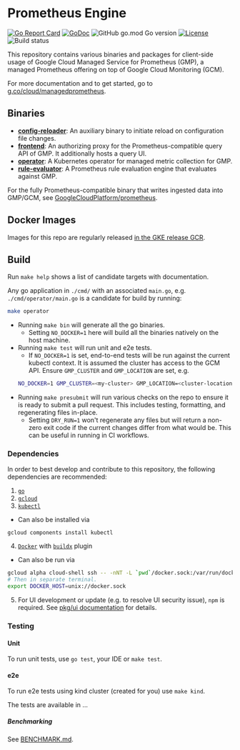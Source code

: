 # Prometheus Engine

[![Go Report Card](https://goreportcard.com/badge/github.com/GoogleCloudPlatform/prometheus-engine)](https://goreportcard.com/report/github.com/GoogleCloudPlatform/prometheus-engine)
[![GoDoc](https://pkg.go.dev/badge/github.com/GoogleCloudPlatform/prometheus-engine?status.svg)](https://pkg.go.dev/github.com/GoogleCloudPlatform/prometheus-engine?tab=doc)
![GitHub go.mod Go version](https://img.shields.io/github/go-mod/go-version/GoogleCloudPlatform/prometheus-engine)
[![License](https://img.shields.io/badge/License-Apache_2.0-blue.svg)](https://opensource.org/licenses/Apache-2.0)
![Build status](https://github.com/GoogleCloudPlatform/prometheus-engine/actions/workflows/presubmit.yml/badge.svg)


This repository contains various binaries and packages for client-side usage
of Google Cloud Managed Service for Prometheus (GMP), a managed Prometheus offering on top
of Google Cloud Monitoring (GCM).

For more documentation and to get started, go to [g.co/cloud/managedprometheus](https://g.co/cloud/managedprometheus).

## Binaries

* **[config-reloader](cmd/config-reloader)**: An auxiliary binary to initiate reload on configuration file changes.
* **[frontend](cmd/frontend)**: An authorizing proxy for the Prometheus-compatible query API of GMP. It additionally hosts a query UI.
* **[operator](cmd/operator)**: A Kubernetes operator for managed metric collection for GMP.
* **[rule-evaluator](cmd/rule-evaluator)**: A Prometheus rule evaluation engine that evaluates against GMP.

For the fully Prometheus-compatible binary that writes ingested data into GMP/GCM,
see [GoogleCloudPlatform/prometheus](https://github.com/GoogleCloudPlatform/prometheus).

## Docker Images

Images for this repo are regularly released [in the GKE release GCR](https://console.cloud.google.com/gcr/images/gke-release/global/prometheus-engine).

## Build

Run `make help` shows a list of candidate targets with documentation.

Any go application in `./cmd/` with an associated `main.go`, e.g. `./cmd/operator/main.go`
is a candidate for build by running:
```bash
make operator
```

- Running `make bin` will generate all the go binaries.
  - Setting `NO_DOCKER=1` here will build all the binaries natively on the host machine.
- Running `make test` will run unit and e2e tests.
  - If `NO_DOCKER=1` is set, end-to-end tests will be run against the current
  kubectl context. It is assumed the cluster has access to the GCM API.
  Ensure `GMP_CLUSTER` and `GMP_LOCATION` are set, e.g.
  ```bash
  NO_DOCKER=1 GMP_CLUSTER=<my-cluster> GMP_LOCATION=<cluster-location> make test
  ```
- Running `make presubmit` will run various checks on the repo to ensure it is
ready to submit a pull request. This includes testing, formatting,
and regenerating files in-place.
  - Setting `DRY_RUN=1` won't regenerate any files but will return a
  non-zero exit code if the current changes differ from what would be. This
  can be useful in running in CI workflows.

### Dependencies

In order to best develop and contribute to this repository, the following dependencies are
recommended:
1. [`go`](https://golang.org/doc/install)
2. [`gcloud`](https://cloud.google.com/sdk/docs/install)
3. [`kubectl`](https://kubernetes.io/docs/tasks/tools/)
  - Can also be installed via
  ```
  gcloud components install kubectl
  ```
4. [`Docker`](https://docs.docker.com/get-docker/) with
[`buildx`](https://docs.docker.com/build/architecture/#install-buildx) plugin
  - Can also be run via
  ```bash
  gcloud alpha cloud-shell ssh -- -nNT -L `pwd`/docker.sock:/var/run/docker.sock
  # Then in separate terminal.
  export DOCKER_HOST=unix://docker.sock
  ```
5. For UI development or update (e.g. to resolve UI security issue), `npm` is
required. See [pkg/ui documentation](pkg/ui/README.md) for details.

### Testing

#### Unit

To run unit tests, use `go test`, your IDE or `make test`.

#### e2e

To run e2e tests using kind cluster (created for you) use `make kind`.

The tests are available in ...

##### Benchmarking

See [BENCHMARK.md](./BENCHMARK.md).
